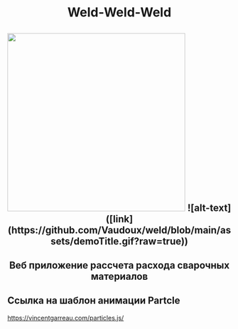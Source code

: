 <h1 align="center">Weld-Weld-Weld</h1>
<h2 align="center">

<img src="[!](https://github.com/Vaudoux/weld/blob/main/assets/demoTitle.gif?raw=true)" width="400" />
![alt-text]([link](https://github.com/Vaudoux/weld/blob/main/assets/demoTitle.gif?raw=true))

<h2 align="center">Веб приложение рассчета расхода сварочных материалов</h1>

## Ссылка на шаблон анимации Partcle
https://vincentgarreau.com/particles.js/

